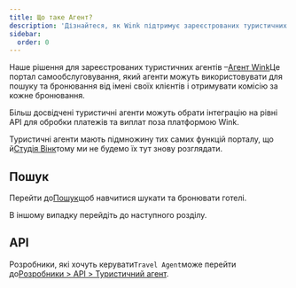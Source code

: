 ```yaml
---
title: Що таке Агент?
description: 'Дізнайтеся, як Wink підтримує зареєстрованих туристичних агентів.'
sidebar:
  order: 0
---
```

Наше рішення для зареєстрованих туристичних агентів –[Агент Wink](https://agent.wink.travel)Це портал самообслуговування, який агенти можуть використовувати для пошуку та бронювання від імені своїх клієнтів і отримувати комісію за кожне бронювання.

Більш досвідчені туристичні агенти можуть обрати інтеграцію на рівні API для обробки платежів та виплат поза платформою Wink.

Туристичні агенти мають підмножину тих самих функцій порталу, що й[Студія Вінк](/studio/what-is-studio)тому ми не будемо їх тут знову розглядати.

## Пошук

Перейти до[Пошук](/studio/search)щоб навчитися шукати та бронювати готелі.

В іншому випадку перейдіть до наступного розділу.

## API

Розробники, які хочуть керувати`Travel Agent`може перейти до[Розробники > API > Туристичний агент](/developers/apis/#travel-agent-api).

